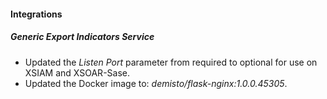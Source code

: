 
#### Integrations
##### Generic Export Indicators Service
- Updated the *Listen Port* parameter from required to optional for use on XSIAM and XSOAR-Sase. 
- Updated the Docker image to: *demisto/flask-nginx:1.0.0.45305*.
